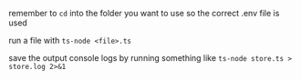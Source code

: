 remember to `cd` into the folder you want to use so the correct .env file is used

run a file with `ts-node <file>.ts`

save the output console logs by running something like `ts-node store.ts > store.log 2>&1`